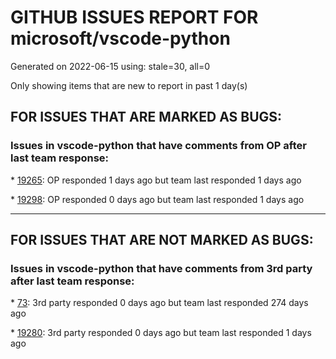 
# GITHUB ISSUES REPORT FOR microsoft/vscode-python


Generated on 2022-06-15 using: stale=30, all=0


Only showing items that are new to report in past 1 day(s)


## FOR ISSUES THAT ARE MARKED AS BUGS:


### Issues in vscode-python that have comments from OP after last team response:


\* [19265](https://github.com/microsoft/vscode-python/issues/19265 "${command:python.interpreterPath} returning ${workspace}:(pythonDefaultInterpreterPath) instead of just (pythonDefaultInterpreterPath)"): OP responded 1 days ago but team last responded 1 days ago

\* [19298](https://github.com/microsoft/vscode-python/issues/19298 "Caching interferes with detecting a new python interpreter"): OP responded 0 days ago but team last responded 1 days ago

---

## FOR ISSUES THAT ARE NOT MARKED AS BUGS:


### Issues in vscode-python that have comments from 3rd party after last team response:


\* [73](https://github.com/microsoft/vscode-python/issues/73 "Feature suggestion: run Django unittests"): 3rd party responded 0 days ago but team last responded 274 days ago

\* [19280](https://github.com/microsoft/vscode-python/issues/19280 "Provide a build target that disables localization"): 3rd party responded 0 days ago but team last responded 1 days ago
